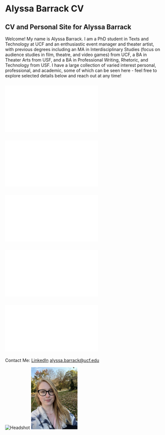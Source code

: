 # Alyssa Barrack CV
## CV and Personal Site for Alyssa Barrack


Welcome! My name is Alyssa Barrack. I am a PhD student in Texts and Technology at UCF and an enthusiastic event manager and theater artist, with previous degrees including an MA in Interdisciplinary Studies (focus on audience studies in film, theatre, and video games) from UCF, a BA in Theater Arts from USF, and a BA in Professional Writing, Rhetoric, and Technology from USF.  I have a large collection of varied interest personal, professional, and academic, some of which can be seen here - feel free to explore selected details below and reach out at any time!

### ![About Me](AboutMe.md)
### ![Formal CV](FormalCV.md)
### ![Research and Published Work](Research+PublishedWork.md)
### ![Professional Experience](ProfessionalExperience.md)
### ![Theatrical Projects and Portfolio](TheatreProjects+Portfolio.md)


Contact Me:
[LinkedIn](https://www.linkedin.com/in/abarrack/)
alyssa.barrack@ucf.edu

![Headshot](https://github.com/user-attachments/assets/2239e1df-ff85-4e2c-ad10-118f58fcfd6f)
<img src="Image of Alyssa.jpg" width="150" height="200">
